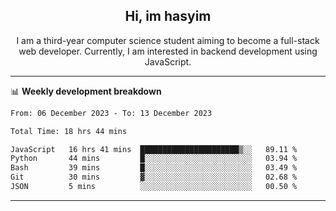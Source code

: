 <h2 align="center"> Hi, im hasyim </h2>

<p align="center"> I am a third-year computer science student aiming to become a full-stack web developer. Currently, I am interested in backend development using JavaScript. </p>

---

<!--
**hasyimashari/hasyimashari** is a ✨ _special_ ✨ repository because its `README.md` (this file) appears on your GitHub profile.

Here are some ideas to get you started:

- 🔭 I’m currently working on ...
- 🌱 I’m currently learning ...
- 👯 I’m looking to collaborate on ...
- 🤔 I’m looking for help with ...
- 💬 Ask me about ...
- 📫 How to reach me: ...
- 😄 Pronouns: ...
- ⚡ Fun fact: ...
-->

📊 **Weekly development breakdown**

<!--START_SECTION:waka-->

```txt
From: 06 December 2023 - To: 13 December 2023

Total Time: 18 hrs 44 mins

JavaScript   16 hrs 41 mins  ██████████████████████▒░░   89.11 %
Python       44 mins         █░░░░░░░░░░░░░░░░░░░░░░░░   03.94 %
Bash         39 mins         █░░░░░░░░░░░░░░░░░░░░░░░░   03.49 %
Git          30 mins         ▓░░░░░░░░░░░░░░░░░░░░░░░░   02.68 %
JSON         5 mins          ░░░░░░░░░░░░░░░░░░░░░░░░░   00.50 %
```

<!--END_SECTION:waka-->

---
